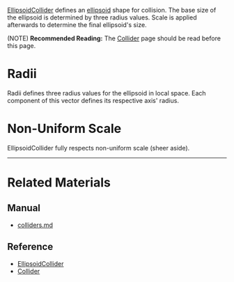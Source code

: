 [EllipsoidCollider](https://github.com/ZilchEngine/ZilchDocs/blob/master/code_reference/class_reference/ellipsoidcollider.md) defines an [ellipsoid](https://en.wikipedia.org/wiki/Ellipsoid ) shape for collision. The base size of the ellipsoid is determined by three radius values. Scale is applied afterwards to determine the final ellipsoid's size.

(NOTE) **Recommended Reading:** The [Collider](https://github.com/ZilchEngine/ZilchDocs/blob/master/zilch_editor_documentation/zilchmanual/physics/colliders.md) page should be read before this page.


 #  Radii
Radii  defines three radius values for the ellipsoid in local space. Each component of this vector defines its respective axis' radius.

 #  Non-Uniform Scale
EllipsoidCollider fully respects non-uniform scale (sheer aside).


---
 #  Related Materials
 ##  Manual
- [colliders.md](https://github.com/ZilchEngine/ZilchDocs/blob/master/zilch_editor_documentation/zilchmanual/physics/colliders.md)

 ##  Reference
- [EllipsoidCollider](https://github.com/ZilchEngine/ZilchDocs/blob/master/code_reference/class_reference/ellipsoidcollider.md)
- [Collider](https://github.com/ZilchEngine/ZilchDocs/blob/master/code_reference/class_reference/collider.md) 

 